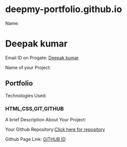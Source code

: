 # deepmy-portfolio.github.io

Name:<h1>Deepak kumar</h1>

Email ID on Progate: <a href="dk271560@gmail.com">Deepak kumar</a>

Name of your Project: <h2>Portfolio</h2>

Technologies Used:<h3>HTML,CSS,GIT,GITHUB</h3>

A brief Description About Your Project:

Your Github Repository:<a href="https://github.com/Deepak143341/deepmy-portfolio.io">Click here for repository</a>

Github Page Link: <a href="https://github.com/Deepak143341/">GITHUB ID</a>
